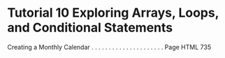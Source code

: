 # Tutorial 10 Exploring Arrays, Loops, and Conditional Statements
Creating a Monthly Calendar . . . . . . . . . . . . . . . . . . . . . Page HTML 735
